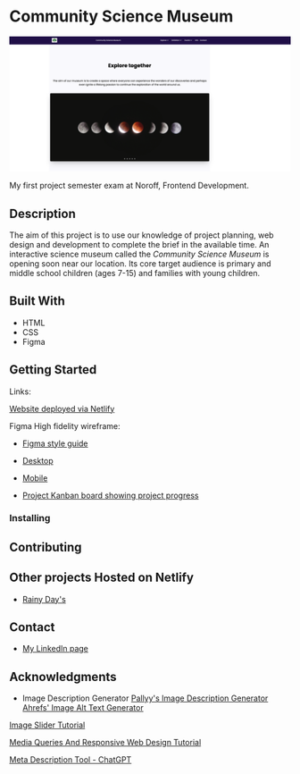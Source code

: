 # Community Science Museum

![image](./assets/images/communitysciencemuseum.png)

My first project semester exam at Noroff, Frontend Development.

## Description

The aim of this project is to use our knowledge of project planning, web design and development to complete the brief in the available time.
An interactive science museum called the *Community Science Museum* is opening soon near our location. Its core target audience is primary and middle school children (ages 7-15) and families with young children.

## Built With

- HTML
- CSS
- Figma

## Getting Started

Links: 

[Website deployed via Netlify](https://communitysciencemuseum-mohammedabi.netlify.app)

Figma High fidelity wireframe:

 - [Figma style guide](https://www.figma.com/file/OQF3jFgE811hR1zW0uhy6x/Untitled?type=design&node-id=2%3A94&mode=design&t=V6fvvMUHKdqKY5n7-1)

 - [Desktop](https://www.figma.com/proto/OQF3jFgE811hR1zW0uhy6x/Untitled?page-id=0%3A1&type=design&node-id=2-94&viewport=1725%2C14656%2C0.42&t=oMqF9FrOYIAJ3zI3-1&scaling=scale-down&starting-point-node-id=2%3A94&mode=design)


 - [Mobile](https://www.figma.com/proto/OQF3jFgE811hR1zW0uhy6x/Untitled?page-id=0%3A1&type=design&node-id=315-1371&viewport=1379%2C8651%2C0.25&t=Zb7hnyxFdP4wLuC1-1&scaling=scale-down&starting-point-node-id=315%3A1371&show-proto-sidebar=1&mode=design)


 - [Project Kanban board showing project progress](https://github.com/users/MohammedAbi/projects/2/views/2)

### Installing


## Contributing

## Other projects Hosted on Netlify
 - [Rainy Day's](https://rainydays-mohammedab.netlify.app/)

## Contact
- [My LinkedIn page](https://www.linkedin.com/in/mohammedabdulabi/) 


## Acknowledgments


- Image Description Generator
[Pallyy's Image Description Generator](https://pallyy.com/tools/image-description-generator)
[Ahrefs' Image Alt Text Generator](https://ahrefs.com/writing-tools/img-alt-text-generator)


[Image Slider Tutorial](https://www.youtube.com/watch?v=McPdzhLRzCg&list=PLf9jWAVTVXo_pkSMDn3GFQBqNpS2mSPVg&index=41)


[Media Queries And Responsive Web Design Tutorial](https://www.youtube.com/watch?v=K24lUqcT0Ms&list=PLf9jWAVTVXo_pkSMDn3GFQBqNpS2mSPVg&index=27&t=40s)


[Meta Description Tool - ChatGPT](https://chat.openai.com/auth/login)